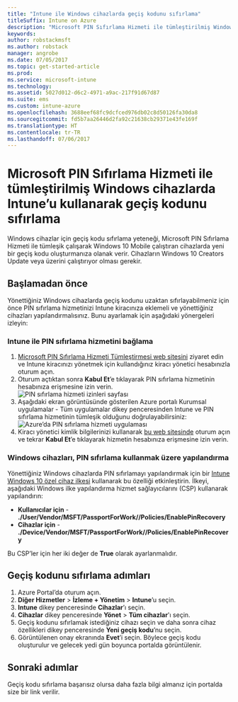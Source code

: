 ```yaml
---
title: "Intune ile Windows cihazlarda geçiş kodunu sıfırlama"
titleSuffix: Intune on Azure
description: "Microsoft PIN Sıfırlama Hizmeti ile tümleştirilmiş Windows cihazlarda Intune’u kullanarak geçiş kodunu nasıl sıfırlayacağınızı öğrenin."
keywords: 
author: robstackmsft
ms.author: robstack
manager: angrobe
ms.date: 07/05/2017
ms.topic: get-started-article
ms.prod: 
ms.service: microsoft-intune
ms.technology: 
ms.assetid: 5027d012-d6c2-4971-a9ac-217f91d67d87
ms.suite: ems
ms.custom: intune-azure
ms.openlocfilehash: 3688eef68fc9dcfced976db02c8d50126fa30da8
ms.sourcegitcommit: fd5b7aa26446d2fa92c21638cb29371e43fe169f
ms.translationtype: HT
ms.contentlocale: tr-TR
ms.lasthandoff: 07/06/2017
---
```

# <a name="reset-the-passcode-on-windows-devices-integrated-with-the-microsoft-pin-reset-service-using-intune"></a>Microsoft PIN Sıfırlama Hizmeti ile tümleştirilmiş Windows cihazlarda Intune’u kullanarak geçiş kodunu sıfırlama

Windows cihazlar için geçiş kodu sıfırlama yeteneği, Microsoft PIN Sıfırlama Hizmeti ile tümleşik çalışarak Windows 10 Mobile çalıştıran cihazlarda yeni bir geçiş kodu oluşturmanıza olanak verir. Cihazların Windows 10 Creators Update veya üzerini çalıştırıyor olması gerekir.


## <a name="before-you-start"></a>Başlamadan önce

Yönettiğiniz Windows cihazlarda geçiş kodunu uzaktan sıfırlayabilmeniz için önce PIN sıfırlama hizmetinizi Intune kiracınıza eklemeli ve yönettiğiniz cihazları yapılandırmalısınız. Bunu ayarlamak için aşağıdaki yönergeleri izleyin:

### <a name="connect-intune-with-the-pin-reset-service"></a>Intune ile PIN sıfırlama hizmetini bağlama

1. [Microsoft PIN Sıfırlama Hizmeti Tümleştirmesi web sitesini](https://login.windows.net/common/oauth2/authorize?response_type=code&client_id=b8456c59-1230-44c7-a4a2-99b085333e84&resource=https%3A%2F%2Fgraph.windows.net&redirect_uri=https%3A%2F%2Fcred.microsoft.com&state=e9191523-6c2f-4f1d-a4f9-c36f26f89df0&prompt=admin_consent) ziyaret edin ve Intune kiracınızı yönetmek için kullandığınız kiracı yönetici hesabınızla oturum açın.
2. Oturum açtıktan sonra **Kabul Et**’e tıklayarak PIN sıfırlama hizmetinin hesabınıza erişmesine izin verin.<br>
![PIN sıfırlama hizmeti izinleri sayfası](./media/pin-reset-service-application.png)
3. Aşağıdaki ekran görüntüsünde gösterilen Azure portalı Kurumsal uygulamalar - Tüm uygulamalar dikey penceresinden Intune ve PIN sıfırlama hizmetinin tümleşik olduğunu doğrulayabilirsiniz:<br>
![Azure’da PIN sıfırlama hizmeti uygulaması](./media/pin-reset-service-home-screen.png)
4. Kiracı yönetici kimlik bilgilerinizi kullanarak [bu web sitesinde](https://login.windows.net/common/oauth2/authorize?response_type=code&client_id=9115dd05-fad5-4f9c-acc7-305d08b1b04e&resource=https%3A%2F%2Fcred.microsoft.com%2F&redirect_uri=ms-appx-web%3A%2F%2FMicrosoft.AAD.BrokerPlugin%2F9115dd05-fad5-4f9c-acc7-305d08b1b04e&state=6765f8c5-f4a7-4029-b667-46a6776ad611&prompt=admin_consent) oturum açın ve tekrar **Kabul Et**’e tıklayarak hizmetin hesabınıza erişmesine izin verin.

### <a name="configure-windows-devices-to-use-pin-reset"></a>Windows cihazları, PIN sıfırlama kullanmak üzere yapılandırma

Yönettiğiniz Windows cihazlarda PIN sıfırlamayı yapılandırmak için bir [Intune Windows 10 özel cihaz ilkesi](custom-settings-windows-10.md) kullanarak bu özelliği etkinleştirin. İlkeyi, aşağıdaki Windows ilke yapılandırma hizmet sağlayıcılarını (CSP) kullanarak yapılandırın:


- **Kullanıcılar için** - **./User/Vendor/MSFT/PassportForWork/<tenant ID>/Policies/EnablePinRecovery**
- **Cihazlar için** - **./Device/Vendor/MSFT/PassportForWork/<tenant ID>/Policies/EnablePinRecovery**

Bu CSP’ler için her iki değer de **True** olarak ayarlanmalıdır.

## <a name="steps-to-reset-the-passcode"></a>Geçiş kodunu sıfırlama adımları

1. Azure Portal’da oturum açın.
2. **Diğer Hizmetler** > **İzleme + Yönetim** > **Intune**’u seçin.
3. **Intune** dikey penceresinde **Cihazlar**’ı seçin.
4. **Cihazlar** dikey penceresinde **Yönet** > **Tüm cihazlar**'ı seçin.
5. Geçiş kodunu sıfırlamak istediğiniz cihazı seçin ve daha sonra cihaz özellikleri dikey penceresinde **Yeni geçiş kodu**’nu seçin.
6. Görüntülenen onay ekranında **Evet**’i seçin. Böylece geçiş kodu oluşturulur ve gelecek yedi gün boyunca portalda görüntülenir.

## <a name="next-steps"></a>Sonraki adımlar

Geçiş kodu sıfırlama başarısız olursa daha fazla bilgi almanız için portalda size bir link verilir.


